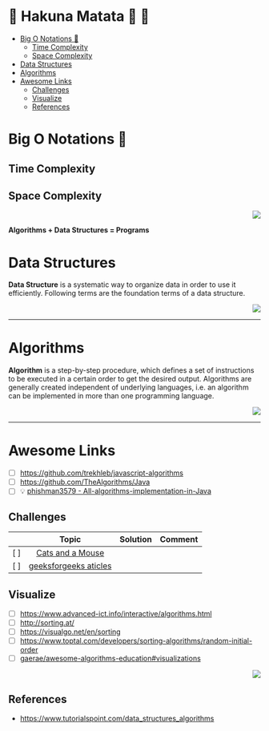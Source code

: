 <!-- #   Table Of Contents-  -->

# :loudspeaker: Hakuna Matata :high_brightness: :tada: <!-- omit in toc -->

- [Big O Notations :construction:](#big-o-notations-construction)
  - [Time Complexity](#time-complexity)
  - [Space Complexity](#space-complexity)
- [Data Structures](#data-structures)
- [Algorithms](#algorithms)
- [Awesome Links](#awesome-links)
  - [Challenges](#challenges)
  - [Visualize](#visualize)
  - [References](#references)

<!-- # Algorithms and Data Structures -->

# Big O Notations :construction:

## Time Complexity

## Space Complexity

<div align="right">

<a href="./Big-O-notation.md" alt="./Big-O-notation.md"><img src="https://img.shields.io/badge/Big O notation-...-green?style=for-the-badge&logo=markdown"/></a>

</div>

**Algorithms + Data Structures = Programs**

# Data Structures

**Data Structure** is a systematic way to organize data in order to use it efficiently. Following terms are the foundation terms of a data structure.

<div align="right">

<a href="./DataStructures/README.md" alt="./Big-O-notation.md"><img src="https://img.shields.io/badge/Data Structures-...-green?style=for-the-badge&logo=markdown"/></a>

</div>

---

# Algorithms

**Algorithm** is a step-by-step procedure, which defines a set of instructions to be executed in a certain order to get the desired output. Algorithms are generally created independent of underlying languages, i.e. an algorithm can be implemented in more than one programming language.

<div align="right">

<a href="Algorithms/README.md" alt="./Big-O-notation.md"><img src="https://img.shields.io/badge/Algorithms-...-green?style=for-the-badge&logo=markdown"/></a>

</div>

---

# Awesome Links

- [ ] https://github.com/trekhleb/javascript-algorithms
- [ ] https://github.com/TheAlgorithms/Java
- [ ] :bulb: [phishman3579 - All-algorithms-implementation-in-Java](https://github.com/phishman3579/java-algorithms-implementation#data-structures)

## Challenges

|     |                                                                                 Topic                                                                                 | Solution | Comment |
| :-: | :-------------------------------------------------------------------------------------------------------------------------------------------------------------------: | :------: | :-----: |
| [ ] | [Cats and a Mouse ](https://www.hackerrank.com/challenges/cats-and-a-mouse/problem?utm_campaign=challenge-recommendation&utm_medium=email&utm_source=30-day-campaign) |          |         |
| [ ] |                                               [geeksforgeeks aticles ](https://www.geeksforgeeks.org/category/sorting/)                                               |          |         |

## Visualize

- [ ] https://www.advanced-ict.info/interactive/algorithms.html
- [ ] http://sorting.at/
- [ ] https://visualgo.net/en/sorting
- [ ] https://www.toptal.com/developers/sorting-algorithms/random-initial-order
- [ ] [gaerae/awesome-algorithms-education#visualizations](https://github.com/gaerae/awesome-algorithms-education#visualizations)

<div align="right">

<a href="../PlayGround/ResourcesFiles/ReadMeResources/Interview.md#DataStructures&Algorithms" alt=".../PlayGround/ResourcesFiles/ReadMeResources/Interview.md#DataStrutures&Algorithms"><img src="https://img.shields.io/badge/Big O notation-...-green?style=for-the-badge&logo=markdown"/></a>

</div>

## References

- https://www.tutorialspoint.com/data_structures_algorithms
